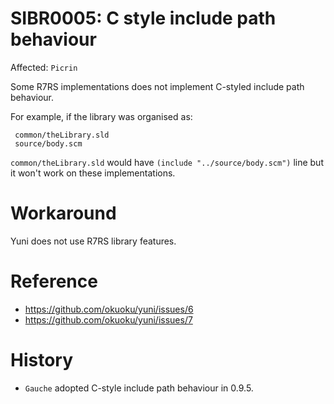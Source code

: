 SIBR0005: C style include path behaviour
========================================

Affected: `Picrin`

Some R7RS implementations does not implement C-styled include path behaviour.

For example, if the library was organised as:

```
 common/theLibrary.sld
 source/body.scm
```

`common/theLibrary.sld` would have `(include "../source/body.scm")` line but it won't work on these implementations.

Workaround
==========

Yuni does not use R7RS library features.

Reference
=========

* https://github.com/okuoku/yuni/issues/6
* https://github.com/okuoku/yuni/issues/7

History
=======

* `Gauche` adopted C-style include path behaviour in 0.9.5.
